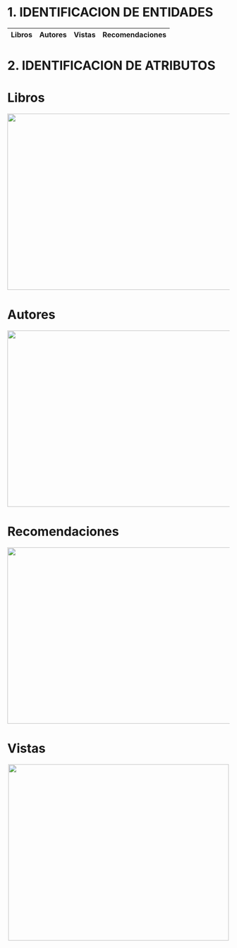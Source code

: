 # 1.	IDENTIFICACION DE ENTIDADES

| Libros | Autores | Vistas | Recomendaciones|
|--------|---------|--------|----------------|

# 2.	IDENTIFICACION DE ATRIBUTOS

# Libros
<p align="center">
  <img width="800" height="400" src="https://github.com/srzzuares/DDI_Integradora_BOOKFASH/assets/84793967/f018d965-7511-4dd4-89a5-eb13df0e1891">
</p>

# Autores

<p align="center">
  <img width="800" height="400" src="https://github.com/srzzuares/DDI_Integradora_BOOKFASH/assets/84793967/bff7ed9a-f425-4f15-a787-4a0481e24037">
</p>

# Recomendaciones 
<p align="center">
  <img width="800" height="400" src="https://github.com/srzzuares/DDI_Integradora_BOOKFASH/assets/84793967/c40abee3-bd43-42f4-9e36-ae9a8323b5ac">
</p>

# Vistas
<p align="center">
  <img width="500" height="400" src="https://github.com/srzzuares/DDI_Integradora_BOOKFASH/assets/84793967/f08caf5b-8b83-4184-822a-b5f7abf70cc5">
</p>




